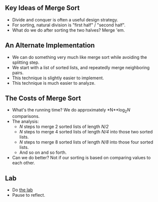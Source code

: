 Key Ideas of Merge Sort
-----------------------

* Divide and conquer is often a useful design strategy.
* For sorting, natural division is "first half" / "second half".
* What do we do after sorting the two halves?  Merge 'em.

An Alternate Implementation
---------------------------

* We can do something very much like merge sort while avoiding the
  splitting step.
* We start with a list of sorted lists, and repeatedly merge neighboring
  pairs.
* This technique is slightly easier to implement.
* This technique is much easier to analyze.

The Costs of Merge Sort
-----------------------

* What's the running time?  We do approximately
  *N**log<sub>2</sub>*N* comparisons.
* The analysis:
    * *N* steps to merge 2 sorted lists of length *N/2*
    * *N* steps to merge 4 sorted lists of length *N/4* into those
    two sorted lists.
    * *N* steps to merge 8 sorted lists of length *N/8* into those
    four sorted lists.
    * And so on and so forth.
* Can we do better?  Not if our sorting is based on comparing values to each
  other.

Lab
---

* Do [the lab](../Labs/mergesort-lab.html)
* Pause to reflect.

